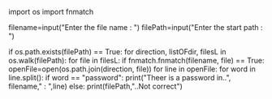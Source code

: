 import os
import fnmatch

filename=input("Enter the file name : ")
filePath=input("Enter the start path : ")

if os.path.exists(filePath) == True:
    for direction, listOFdir, filesL in os.walk(filePath):
        for file in filesL:
            if fnmatch.fnmatch(filename, file) == True:
                openFile=open(os.path.join(direction, file))
                for line in openFile:
                    for word in line.split():
                        if word == "password":
                            print("Theer is a password in..", filename," : ",line)
else:
    print(filePath,"..Not correct")
